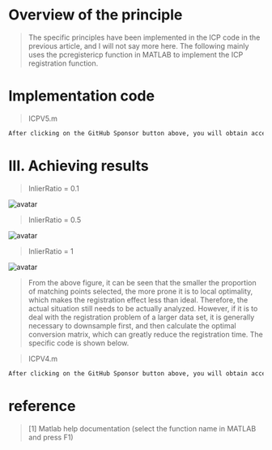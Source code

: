 #  Overview of the principle 

>  The specific principles have been implemented in the ICP code in the previous article, and I will not say more here. The following mainly uses the pcregistericp function in MATLAB to implement the ICP registration function. 

#  Implementation code 

>  ICPV5.m 

 ```python  
After clicking on the GitHub Sponsor button above, you will obtain access permissions to my private code repository ( https://github.com/slowlon/my_code_bar ) to view this blog code. By searching the code number of this blog, you can find the code you need, code number is: 2024020309574099280
 ```  
#  III. Achieving results 

>  InlierRatio = 0.1 

![avatar]( 677fc8ee8b42445a9ec4698b514c7b6e.png) 

>  InlierRatio = 0.5 

![avatar]( 29d37ca0197e4bedaa65fdb2825dd4a4.png) 

>  InlierRatio = 1 

![avatar]( d677fe54e80842c1847a2eda99e8da3f.png) 

>  From the above figure, it can be seen that the smaller the proportion of matching points selected, the more prone it is to local optimality, which makes the registration effect less than ideal. Therefore, the actual situation still needs to be actually analyzed. However, if it is to deal with the registration problem of a larger data set, it is generally necessary to downsample first, and then calculate the optimal conversion matrix, which can greatly reduce the registration time. The specific code is shown below. 

>  ICPV4.m 

 ```python  
After clicking on the GitHub Sponsor button above, you will obtain access permissions to my private code repository ( https://github.com/slowlon/my_code_bar ) to view this blog code. By searching the code number of this blog, you can find the code you need, code number is: 2024020309574099280
 ```  
#  reference 

>  [1] Matlab help documentation (select the function name in MATLAB and press F1) 

